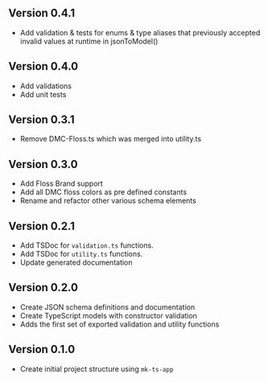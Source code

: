 ## Version 0.4.1
- Add validation & tests for enums & type aliases that previously accepted invalid values at runtime in jsonToModel()

## Version 0.4.0
- Add validations
- Add unit tests

## Version 0.3.1
- Remove DMC-Floss.ts which was merged into utility.ts

## Version 0.3.0
- Add Floss Brand support
- Add all DMC floss colors as pre defined constants
- Rename and refactor other various schema elements

## Version 0.2.1 
- Add TSDoc for `validation.ts` functions.
- Add TSDoc for `utility.ts` functions.
- Update generated documentation

## Version 0.2.0
- Create JSON schema definitions and documentation
- Create TypeScript models with constructor validation
- Adds the first set of exported validation and utility functions

## Version 0.1.0
- Create initial project structure using `mk-ts-app`